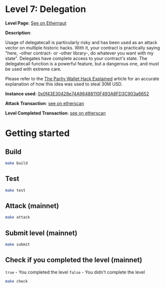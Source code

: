 # Level 7: Delegation

**Level Page**: [See on Ethernaut](https://ethernaut.openzeppelin.com/level/0x73379d8B82Fda494ee59555f333DF7D44483fD58)

**Description**:

Usage of delegatecall is particularly risky and has been used as an attack vector on multiple historic hacks. With it, your contract is practically saying "here, -other contract- or -other library-, do whatever you want with my state". Delegates have complete access to your contract's state. The delegatecall function is a powerful feature, but a dangerous one, and must be used with extreme care.

Please refer to the [The Parity Wallet Hack Explained](https://blog.openzeppelin.com/on-the-parity-wallet-multisig-hack-405a8c12e8f7) article for an accurate explanation of how this idea was used to steal 30M USD.

**Instance used**: [0x0f43E30428e74A96488110F493A8FD3C903a6652](https://sepolia.etherscan.io/address/0x0f43E30428e74A96488110F493A8FD3C903a6652)

**Attack Transaction**: [see on etherscan](https://sepolia.etherscan.io/tx/0xd912b53f931413feffe385f6da4724bc7b86a89d2c3c13c4998a4f6387a3b22f)

**Level Completed Transaction**: [see on etherscan](https://sepolia.etherscan.io/tx/0xcd583eacd2fb35d4c067497ca4c830d73e2e062b48f439d2196284b79c08e081)

# Getting started

## Build

```bash
make build
```

## Test

```bash
make test
```

## Attack (mainnet)

```bash
make attack
```

## Submit level (mainnet)

```bash
make submit
```

## Check if you completed the level (mainnet)

`true` - You completed the level
`false` - You didn't complete the level

```bash
make check
```
